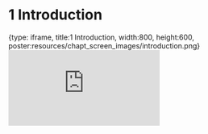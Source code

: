# 1 Introduction
 
{type: iframe, title:1 Introduction, width:800, height:600, poster:resources/chapt_screen_images/introduction.png}
![](http://hutchdatascience.org/Cancer_Clinical_Informatics/no_toc/introduction.html)
 

 
